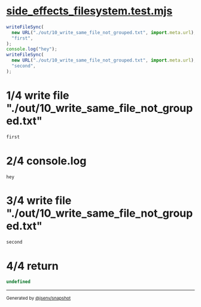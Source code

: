 # [side_effects_filesystem.test.mjs](../../side_effects_filesystem.test.mjs)

```js
writeFileSync(
  new URL("./out/10_write_same_file_not_grouped.txt", import.meta.url),
  "first",
);
console.log("hey");
writeFileSync(
  new URL("./out/10_write_same_file_not_grouped.txt", import.meta.url),
  "second",
);
```

# 1/4 write file "./out/10_write_same_file_not_grouped.txt"

```txt
first
```

# 2/4 console.log

```console
hey
```

# 3/4 write file "./out/10_write_same_file_not_grouped.txt"

```txt
second
```

# 4/4 return

```js
undefined
```

---

<sub>
  Generated by <a href="https://github.com/jsenv/core/tree/main/packages/tooling/snapshot">@jsenv/snapshot</a>
</sub>
